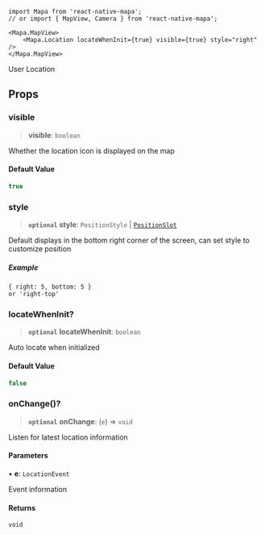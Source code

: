 ```tsx
import Mapa from 'react-native-mapa';
// or import { MapView, Camera } from 'react-native-mapa';

<Mapa.MapView>
    <Mapa.Location locateWhenInit={true} visible={true} style="right" />
</Mapa.MapView>
```

User Location

## Props

### visible

> **visible**: `boolean`

Whether the location icon is displayed on the map

#### Default Value

```ts
true
```

### style

> **`optional`** **style**: `PositionStyle` \| [`PositionSlot`](../../types/type-aliases/PositionSlot.md)

Default displays in the bottom right corner of the screen, can set style to customize position

##### Example

```
{ right: 5, bottom: 5 }
or 'right-top'
```

### locateWhenInit?

> **`optional`** **locateWhenInit**: `boolean`

Auto locate when initialized

#### Default Value

```ts
false
```

### onChange()?

> **`optional`** **onChange**: (`e`) => `void`

Listen for latest location information

#### Parameters

• **e**: `LocationEvent`

Event information

#### Returns

`void`
